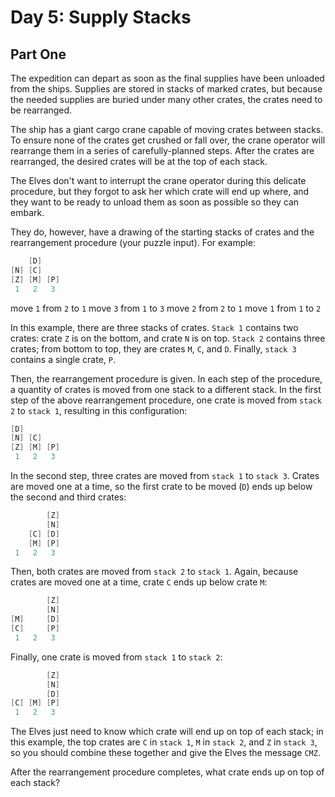 # Day 5: Supply Stacks

## Part One

The expedition can depart as soon as the final supplies have been unloaded from the ships. Supplies are stored in stacks of marked crates, but because the needed supplies are buried under many other crates, the crates need to be rearranged.

The ship has a giant cargo crane capable of moving crates between stacks. To ensure none of the crates get crushed or fall over, the crane operator will rearrange them in a series of carefully-planned steps. After the crates are rearranged, the desired crates will be at the top of each stack.

The Elves don't want to interrupt the crane operator during this delicate procedure, but they forgot to ask her which crate will end up where, and they want to be ready to unload them as soon as possible so they can embark.

They do, however, have a drawing of the starting stacks of crates and the rearrangement procedure (your puzzle input). For example:

```cs
    [D]    
[N] [C]
[Z] [M] [P]
 1   2   3
```

move `1` from `2` to `1`
move `3` from `1` to `3`
move `2` from `2` to `1`
move `1` from `1` to `2`

In this example, there are three stacks of crates. `Stack 1` contains two crates: crate `Z` is on the bottom, and crate `N` is on top. `Stack 2` contains three crates; from bottom to top, they are crates `M`, `C`, and `D`. Finally, `stack 3` contains a single crate, `P`.

Then, the rearrangement procedure is given. In each step of the procedure, a quantity of crates is moved from one stack to a different stack. In the first step of the above rearrangement procedure, one crate is moved from `stack 2` to `stack 1`, resulting in this configuration:

```cs
[D]
[N] [C]
[Z] [M] [P]
 1   2   3
```

In the second step, three crates are moved from `stack 1` to `stack 3`. Crates are moved one at a time, so the first crate to be moved (`D`) ends up below the second and third crates:

```cs
        [Z]
        [N]
    [C] [D]
    [M] [P]
 1   2   3
```

Then, both crates are moved from `stack 2` to `stack 1`. Again, because crates are moved one at a time, crate `C` ends up below crate `M`:

```cs
        [Z]
        [N]
[M]     [D]
[C]     [P]
 1   2   3
```

Finally, one crate is moved from `stack 1` to `stack 2`:

```cs
        [Z]
        [N]
        [D]
[C] [M] [P]
 1   2   3
```

The Elves just need to know which crate will end up on top of each stack; in this example, the top crates are `C` in `stack 1`, `M` in `stack 2`, and `Z` in `stack 3`, so you should combine these together and give the Elves the message `CMZ`.

After the rearrangement procedure completes, what crate ends up on top of each stack?
